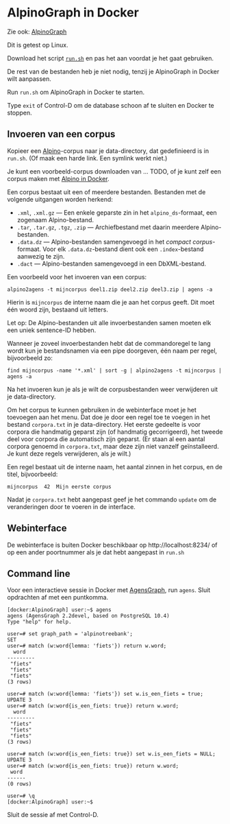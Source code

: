 
# AlpinoGraph in Docker

Zie ook: [AlpinoGraph](https://alpinograph.readthedocs.io/)

Dit is getest op Linux.

Download het script
[`run.sh`](https://raw.githubusercontent.com/rug-compling/alpinograph-docker/master/run.sh)
en pas het aan voordat je het gaat gebruiken.

De rest van de bestanden heb je niet nodig, tenzij je AlpinoGraph in
Docker wilt aanpassen.

Run `run.sh` om AlpinoGraph in Docker te starten.

Type `exit` of Control-D om de database schoon af te sluiten en Docker te
stoppen.

## Invoeren van een corpus

Kopieer een [Alpino](https://www.let.rug.nl/vannoord/alp/Alpino/)-corpus
naar je data-directory, dat gedefinieerd is in `run.sh`. (Of maak een harde
link. Een symlink werkt niet.)

Je kunt een voorbeeld-corpus downloaden van ... TODO, of je kunt zelf
een corpus maken met [Alpino in Docker](https://github.com/rug-compling/alpino-docker).

Een corpus bestaat uit een of meerdere bestanden. Bestanden met de
volgende uitgangen worden herkend:

 * `.xml`, `.xml.gz` — Een enkele geparste zin in het `alpino_ds`-formaat, een zogenaam Alpino-bestand.
 * `.tar`, `.tar.gz`, `.tgz`, `.zip` — Archiefbestand met daarin meerdere Alpino-bestanden.
 * `.data.dz` — Alpino-bestanden samengevoegd in het *compact corpus*-formaat.
   Voor elk `.data.dz`-bestand dient ook een `.index`-bestand aanwezig
   te zijn.
 * `.dact` — Alpino-bestanden samengevoegd in een DbXML-bestand.

Een voorbeeld voor het invoeren van een corpus:

    alpino2agens -t mijncorpus deel1.zip deel2.zip deel3.zip | agens -a

Hierin is `mijncorpus` de interne naam die je aan het corpus geeft.
Dit moet één woord zijn, bestaand uit letters.

Let op: De Alpino-bestanden uit alle invoerbestanden samen moeten elk een
uniek sentence-ID hebben.

Wanneer je zoveel invoerbestanden hebt dat de commandoregel te lang
wordt kun je bestandsnamen via een pipe doorgeven, één naam per regel,
bijvoorbeeld zo:

    find mijncorpus -name '*.xml' | sort -g | alpino2agens -t mijncorpus | agens -a

Na het invoeren kun je als je wilt de corpusbestanden weer verwijderen
uit je data-directory.

Om het corpus te kunnen gebruiken in de webinterface moet je het
toevoegen aan het menu. Dat doe je door een regel toe te voegen in het
bestand `corpora.txt` in je data-directory. Het eerste gedeelte is
voor corpora die handmatig geparst zijn (of handmatig gecorrigeerd),
het tweede deel voor corpora die automatisch zijn geparst. (Er staan
al een aantal corpora genoemd in `corpora.txt`, maar deze zijn niet
vanzelf geïnstalleerd. Je kunt deze regels verwijderen, als je wilt.)

Een regel bestaat uit de interne naam, het aantal zinnen in het corpus, en de titel,
bijvoorbeeld:

    mijncorpus  42  Mijn eerste corpus

Nadat je `corpora.txt` hebt aangepast geef je het commando `update` om de
veranderingen door te voeren in de interface.

## Webinterface

De webinterface is buiten Docker beschikbaar op http://localhost:8234/ of op een
ander poortnummer als je dat hebt aangepast in `run.sh`

## Command line

Voor een interactieve sessie in Docker met
[AgensGraph](https://bitnine.net/documentations/manual/agens_graph_developer_manual_en.html),
run `agens`. Sluit opdrachten af met een puntkomma.

```text
[docker:AlpinoGraph] user:~$ agens
agens (AgensGraph 2.2devel, based on PostgreSQL 10.4)
Type "help" for help.

user=# set graph_path = 'alpinotreebank';
SET
user=# match (w:word{lemma: 'fiets'}) return w.word;
  word
---------
 "fiets"
 "fiets"
 "fiets"
(3 rows)

user=# match (w:word{lemma: 'fiets'}) set w.is_een_fiets = true;
UPDATE 3
user=# match (w:word{is_een_fiets: true}) return w.word;
  word
---------
 "fiets"
 "fiets"
 "fiets"
(3 rows)

user=# match (w:word{is_een_fiets: true}) set w.is_een_fiets = NULL;
UPDATE 3
user=# match (w:word{is_een_fiets: true}) return w.word;
 word
------
(0 rows)

user=# \q
[docker:AlpinoGraph] user:~$
```

Sluit de sessie af met Control-D.
